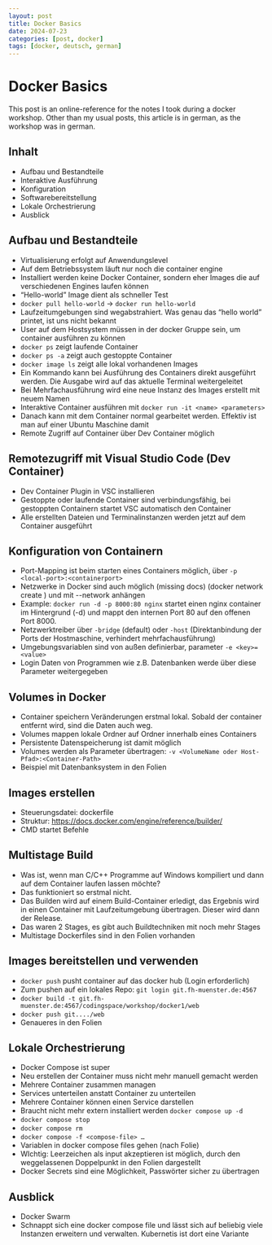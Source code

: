 ```yaml
---
layout: post
title: Docker Basics
date: 2024-07-23
categories: [post, docker]
tags: [docker, deutsch, german]
---
```


# Docker Basics

This post is an online-reference for the notes I took during a docker workshop. Other than my usual posts, this article is in german, as the workshop was in german.


## Inhalt

- Aufbau und Bestandteile
- Interaktive Ausführung
-  Konfiguration
- Softwarebereitstellung
- Lokale Orchestrierung
- Ausblick

## Aufbau und Bestandteile

- Virtualisierung erfolgt auf Anwendungslevel
- Auf dem Betriebssystem läuft nur noch die container engine
- Installiert werden keine Docker Container, sondern eher Images die auf verschiedenen Engines laufen können
- “Hello-world” Image dient als schneller Test
- `docker pull hello-world` -> `docker run hello-world`
- Laufzeitumgebungen sind wegabstrahiert. Was genau das “hello world” printet, ist uns nicht bekannt
- User auf dem Hostsystem müssen in der docker Gruppe sein, um container ausführen zu können
- `docker ps` zeigt laufende Container
- `docker ps -a` zeigt auch gestoppte Container
- `docker image ls` zeigt alle lokal vorhandenen Images
- Ein Kommando kann bei Ausführung des Containers direkt ausgeführt werden. Die Ausgabe wird auf das aktuelle Terminal weitergeleitet
- Bei Mehrfachausführung wird eine neue Instanz des Images erstellt mit neuem Namen
- Interaktive Container ausführen mit `docker run -it <name> <parameters>`
- Danach kann mit dem Container normal gearbeitet werden. Effektiv ist man auf einer Ubuntu Maschine damit
- Remote Zugriff auf Container über Dev Container möglich

## Remotezugriff mit Visual Studio Code (Dev Container)
- Dev Container Plugin in VSC installieren
- Gestoppte oder laufende Container sind verbindungsfähig, bei gestoppten Containern startet VSC automatisch den Container
- Alle erstellten Dateien und Terminalinstanzen werden jetzt auf dem Container ausgeführt

## Konfiguration von Containern

- Port-Mapping ist beim starten eines Containers möglich, über `-p <local-port>:<containerport>` 
- Netzwerke in Docker sind auch möglich (missing docs) (docker network create <name>) und mit --network <name> anhängen
- Example: `docker run -d -p 8000:80 nginx` startet einen nginx container im Hintergrund (-d) und mappt den internen Port 80 auf den offenen Port 8000.
- Netzwerktreiber über `-bridge` (default) oder `-host` (Direktanbindung der Ports der Hostmaschine, verhindert mehrfachausführung)
- Umgebungsvariablen sind von außen definierbar, parameter `-e <key>=<value>`
- Login Daten von Programmen wie z.B. Datenbanken werde über diese Parameter weitergegeben


## Volumes in Docker

- Container speichern Veränderungen erstmal lokal. Sobald der container entfernt wird, sind die Daten auch weg.
- Volumes mappen lokale Ordner auf Ordner innerhalb eines Containers
- Persistente Datenspeicherung ist damit möglich
- Volumes werden als Parameter übertragen: `-v <VolumeName oder Host-Pfad>:<Container-Path>`
- Beispiel mit Datenbanksystem in den Folien

## Images erstellen 
- Steuerungsdatei: dockerfile
- Struktur: https://docs.docker.com/engine/reference/builder/
- CMD startet Befehle

## Multistage Build
- Was ist, wenn man C/C++ Programme auf Windows kompiliert und dann auf dem Container laufen lassen möchte?
- Das funktioniert so erstmal nicht.
- Das Builden wird auf einem Build-Container erledigt, das Ergebnis wird in einen Container mit Laufzeitumgebung übertragen. Dieser wird dann der Release.
- Das waren 2 Stages, es gibt auch Buildtechniken mit noch mehr Stages
- Multistage Dockerfiles sind in den Folien vorhanden


## Images bereitstellen und verwenden

- `docker push` pusht container auf das docker hub (Login erforderlich)
- Zum pushen auf ein lokales Repo: `git login git.fh-muenster.de:4567`
- `docker build -t git.fh-muenster.de:4567/codingspace/workshop/docker1/web` 
- `docker push git..../web`
- Genaueres in den Folien

## Lokale Orchestrierung
- Docker Compose ist super
- Neu erstellen der Container muss nicht mehr manuell gemacht werden
- Mehrere Container zusammen managen
- Services unterteilen anstatt Container zu unterteilen
- Mehrere Container können einen Service darstellen
- Braucht nicht mehr extern installiert werden `docker compose up -d`
- `docker compose stop`
- `docker compose rm`
- `docker compose -f <compose-file> …`
- Variablen in docker compose files gehen (nach Folie)
- WIchtig: Leerzeichen als input akzeptieren ist möglich, durch den weggelassenen Doppelpunkt in den Folien dargestellt
- Docker Secrets sind eine Möglichkeit, Passwörter sicher zu übertragen

## Ausblick
- Docker Swarm
- Schnappt sich eine docker compose file und lässt sich auf beliebig viele Instanzen erweitern und verwalten. Kubernetis ist dort eine Variante
